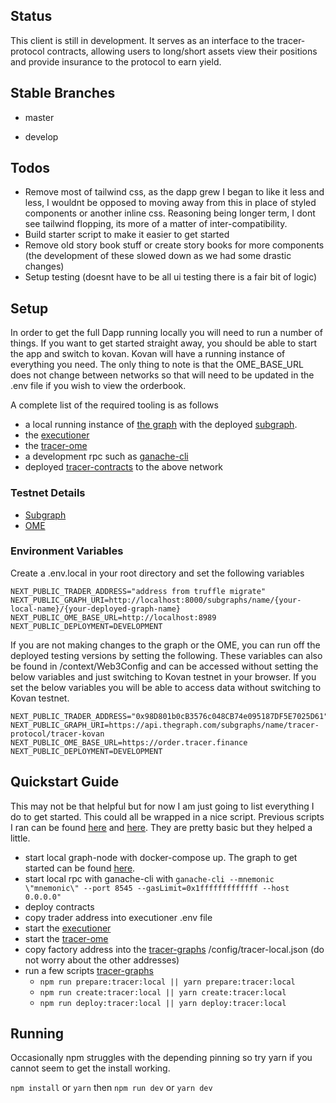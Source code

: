 ## Status

  
This client is still in development. It serves as an interface to the tracer-protocol contracts, allowing users to long/short assets view their positions and provide insurance to the protocol to earn yield.

## Stable Branches

- master

- develop

  

## Todos


- Remove most of tailwind css, as the dapp grew I began to like it less and less, I wouldnt be opposed to moving away from this in place of styled components or another inline css. Reasoning being longer term, I dont see tailwind flopping, its more of a matter of inter-compatibility.
- Build starter script to make it easier to get started
- Remove old story book stuff or create story books for more components (the development of these slowed down as we had some drastic changes)
- Setup testing (doesnt have to be all ui testing there is a fair bit of logic)

## Setup

 
In order to get the full Dapp running locally you will need to run a number of things. If you want to get started straight away, you should be able to start the app and switch to kovan. Kovan will have a running instance of everything you need. The only thing to note is that the OME_BASE_URL does not change between networks so that will need to be updated in the .env  file if you wish to view the orderbook.

A complete list of the required tooling is as follows

- a local running instance of [the graph](https://thegraph.com/) with the deployed [subgraph](https://github.com/lions-mane/tracer-graphs).
- the [executioner](https://github.com/tracer-protocol/executioner)
- the [tracer-ome](https://github.com/tracer-protocol/tracer-ome)
- a development rpc such as [ganache-cli](https://github.com/trufflesuite/ganache-cli)
- deployed [tracer-contracts](https://github.com/tracer-protocol/tracer-protocol) to the above network

### Testnet Details
- [Subgraph](https://thegraph.com/explorer/subgraph/tracer-protocol/tracer-kovan)
- [OME](https://order.tracer.finance)


### Environment Variables 

Create a .env.local in your root directory and set the following variables

```
NEXT_PUBLIC_TRADER_ADDRESS="address from truffle migrate"
NEXT_PUBLIC_GRAPH_URI=http://localhost:8000/subgraphs/name/{your-local-name}/{your-deployed-graph-name}
NEXT_PUBLIC_OME_BASE_URL=http://localhost:8989 
NEXT_PUBLIC_DEPLOYMENT=DEVELOPMENT

```
If you are not making changes to the graph or the OME, you can run off the deployed testing versions by setting the following. These variables can also be found in /context/Web3Config and can be accessed without setting the below variables and just switching to Kovan testnet in your browser. If you set the below variables you will be able to access data without switching to Kovan testnet.

```
NEXT_PUBLIC_TRADER_ADDRESS="0x98D801b0cB3576c048CB74e095187DF5E7025D61"
NEXT_PUBLIC_GRAPH_URI=https://api.thegraph.com/subgraphs/name/tracer-protocol/tracer-kovan
NEXT_PUBLIC_OME_BASE_URL=https://order.tracer.finance
NEXT_PUBLIC_DEPLOYMENT=DEVELOPMENT
```

## Quickstart Guide
This may not be that helpful but for now I am just going to list everything I do to get started. This could all be wrapped in a nice script. Previous scripts I ran can be found [here](https://github.com/lions-mane/tracer-workspace/blob/master/get-contract-addresses.js) and [here](https://github.com/lions-mane/tracer-workspace/blob/master/deploy-contracts.sh). They are pretty basic but they helped a little.

- start local graph-node with docker-compose up. The graph to get started can be found [here](https://thegraph.com/docs/).
- start local rpc with ganache-cli with 
	`ganache-cli --mnemonic \"mnemonic\" --port 8545 --gasLimit=0x1fffffffffffff --host 0.0.0.0"`
- deploy contracts
- copy trader address into executioner .env file
- start the [executioner](https://github.com/tracer-protocol/executioner)
- start the [tracer-ome](https://github.com/tracer-protocol/tracer-ome)
- copy factory address into the [tracer-graphs](https://github.com/lions-mane/tracer-graphs) /config/tracer-local.json (do not worry about the other addresses)
- run a few scripts [tracer-graphs](https://github.com/lions-mane/tracer-graphs) 
	- `npm run prepare:tracer:local || yarn prepare:tracer:local`
	- `npm run create:tracer:local || yarn create:tracer:local`
	- `npm run deploy:tracer:local || yarn deploy:tracer:local`


## Running
Occasionally npm struggles with the depending pinning so try yarn if you cannot seem to get the install working.

`npm install` or `yarn` then 
`npm run dev` or `yarn dev`

